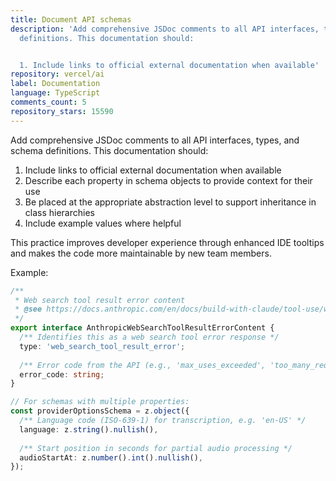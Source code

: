 ```yaml
---
title: Document API schemas
description: 'Add comprehensive JSDoc comments to all API interfaces, types, and schema
  definitions. This documentation should:


  1. Include links to official external documentation when available'
repository: vercel/ai
label: Documentation
language: TypeScript
comments_count: 5
repository_stars: 15590
---
```


Add comprehensive JSDoc comments to all API interfaces, types, and schema definitions. This documentation should:

1. Include links to official external documentation when available
2. Describe each property in schema objects to provide context for their use
3. Be placed at the appropriate abstraction level to support inheritance in class hierarchies
4. Include example values where helpful

This practice improves developer experience through enhanced IDE tooltips and makes the code more maintainable by new team members.

Example:

```typescript
/**
 * Web search tool result error content
 * @see https://docs.anthropic.com/en/docs/build-with-claude/tool-use/web-search-tool#errors
 */
export interface AnthropicWebSearchToolResultErrorContent {
  /** Identifies this as a web search tool error response */
  type: 'web_search_tool_result_error';
  
  /** Error code from the API (e.g., 'max_uses_exceeded', 'too_many_requests') */
  error_code: string;
}

// For schemas with multiple properties:
const providerOptionsSchema = z.object({
  /** Language code (ISO-639-1) for transcription, e.g. 'en-US' */
  language: z.string().nullish(),
  
  /** Start position in seconds for partial audio processing */
  audioStartAt: z.number().int().nullish(),
});
```